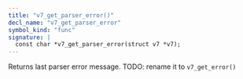 ```yaml
---
title: "v7_get_parser_error()"
decl_name: "v7_get_parser_error"
symbol_kind: "func"
signature: |
  const char *v7_get_parser_error(struct v7 *v7);
---
```


Returns last parser error message. TODO: rename it to `v7_get_error()` 

